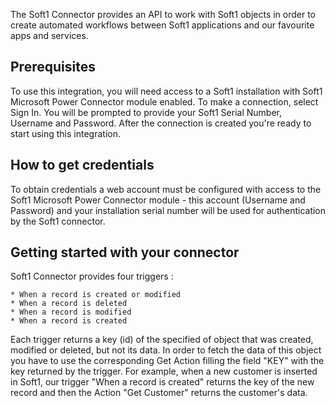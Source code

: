 The Soft1 Connector provides an API to work with Soft1 objects in order to create automated workflows between Soft1 applications and our favourite apps and services. 

## Prerequisites

To use this integration, you will need access to a Soft1 installation with Soft1 Microsoft Power Connector module enabled. To make a connection, select Sign In. You will be prompted to provide your Soft1 Serial Number, Username and Password. After the connection is created you're ready to start using this integration.

## How to get credentials

To obtain credentials a web account must be configured with access to the Soft1 Microsoft Power Connector module -
this account (Username and Password) and your installation serial number will be used for
authentication by the Soft1 connector.

## Getting started with your connector

Soft1 Connector provides four triggers :

    * When a record is created or modified
    * When a record is deleted
    * When a record is modified
    * When a record is created

Each trigger returns a key (id) of the specified of object that was created, modified or deleted, but not its data. In order to fetch the data of this object you have to use the corresponding Get Action filling the field "KEY" with the key returned by the trigger. For example, when a new customer is inserted in Soft1, our trigger "When a record is created" returns the key of the new record and then the Action "Get Customer" returns the customer's data.